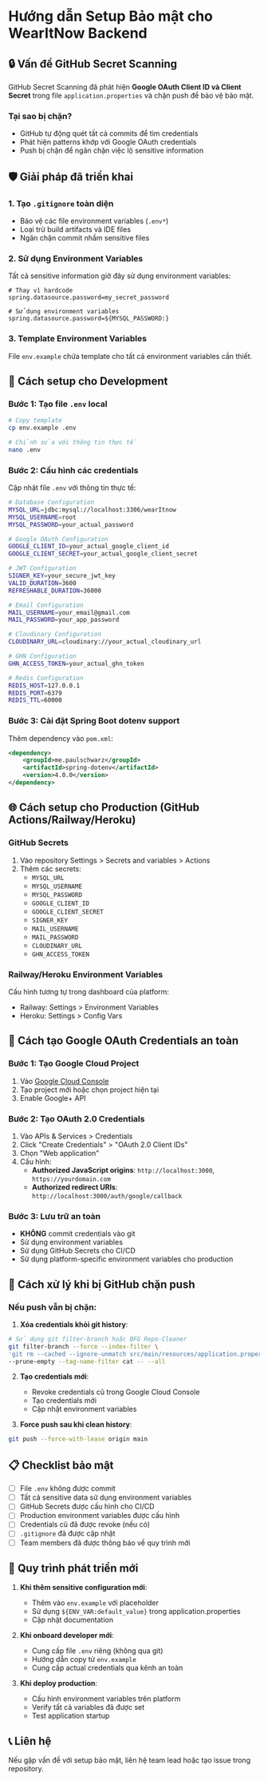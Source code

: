 # Hướng dẫn Setup Bảo mật cho WearItNow Backend

## 🔒 Vấn đề GitHub Secret Scanning

GitHub Secret Scanning đã phát hiện **Google OAuth Client ID và Client Secret** trong file `application.properties` và chặn push để bảo vệ bảo mật.

### Tại sao bị chặn?
- GitHub tự động quét tất cả commits để tìm credentials
- Phát hiện patterns khớp với Google OAuth credentials
- Push bị chặn để ngăn chặn việc lộ sensitive information

## 🛡️ Giải pháp đã triển khai

### 1. Tạo `.gitignore` toàn diện
- Bảo vệ các file environment variables (`.env*`)
- Loại trừ build artifacts và IDE files
- Ngăn chặn commit nhầm sensitive files

### 2. Sử dụng Environment Variables
Tất cả sensitive information giờ đây sử dụng environment variables:

```properties
# Thay vì hardcode
spring.datasource.password=my_secret_password

# Sử dụng environment variables
spring.datasource.password=${MYSQL_PASSWORD:}
```

### 3. Template Environment Variables
File `env.example` chứa template cho tất cả environment variables cần thiết.

## 🚀 Cách setup cho Development

### Bước 1: Tạo file `.env` local
```bash
# Copy template
cp env.example .env

# Chỉnh sửa với thông tin thực tế
nano .env
```

### Bước 2: Cấu hình các credentials
Cập nhật file `.env` với thông tin thực tế:

```bash
# Database Configuration
MYSQL_URL=jdbc:mysql://localhost:3306/wearItnow
MYSQL_USERNAME=root
MYSQL_PASSWORD=your_actual_password

# Google OAuth Configuration
GOOGLE_CLIENT_ID=your_actual_google_client_id
GOOGLE_CLIENT_SECRET=your_actual_google_client_secret

# JWT Configuration
SIGNER_KEY=your_secure_jwt_key
VALID_DURATION=3600
REFRESHABLE_DURATION=36000

# Email Configuration
MAIL_USERNAME=your_email@gmail.com
MAIL_PASSWORD=your_app_password

# Cloudinary Configuration
CLOUDINARY_URL=cloudinary://your_actual_cloudinary_url

# GHN Configuration
GHN_ACCESS_TOKEN=your_actual_ghn_token

# Redis Configuration
REDIS_HOST=127.0.0.1
REDIS_PORT=6379
REDIS_TTL=60000
```

### Bước 3: Cài đặt Spring Boot dotenv support
Thêm dependency vào `pom.xml`:

```xml
<dependency>
    <groupId>me.paulschwarz</groupId>
    <artifactId>spring-dotenv</artifactId>
    <version>4.0.0</version>
</dependency>
```

## 🌐 Cách setup cho Production (GitHub Actions/Railway/Heroku)

### GitHub Secrets
1. Vào repository Settings > Secrets and variables > Actions
2. Thêm các secrets:
   - `MYSQL_URL`
   - `MYSQL_USERNAME`
   - `MYSQL_PASSWORD`
   - `GOOGLE_CLIENT_ID`
   - `GOOGLE_CLIENT_SECRET`
   - `SIGNER_KEY`
   - `MAIL_USERNAME`
   - `MAIL_PASSWORD`
   - `CLOUDINARY_URL`
   - `GHN_ACCESS_TOKEN`

### Railway/Heroku Environment Variables
Cấu hình tương tự trong dashboard của platform:
- Railway: Settings > Environment Variables
- Heroku: Settings > Config Vars

## 🔧 Cách tạo Google OAuth Credentials an toàn

### Bước 1: Tạo Google Cloud Project
1. Vào [Google Cloud Console](https://console.cloud.google.com/)
2. Tạo project mới hoặc chọn project hiện tại
3. Enable Google+ API

### Bước 2: Tạo OAuth 2.0 Credentials
1. Vào APIs & Services > Credentials
2. Click "Create Credentials" > "OAuth 2.0 Client IDs"
3. Chọn "Web application"
4. Cấu hình:
   - **Authorized JavaScript origins**: `http://localhost:3000`, `https://yourdomain.com`
   - **Authorized redirect URIs**: `http://localhost:3000/auth/google/callback`

### Bước 3: Lưu trữ an toàn
- **KHÔNG** commit credentials vào git
- Sử dụng environment variables
- Sử dụng GitHub Secrets cho CI/CD
- Sử dụng platform-specific environment variables cho production

## 🚨 Cách xử lý khi bị GitHub chặn push

### Nếu push vẫn bị chặn:

1. **Xóa credentials khỏi git history**:
```bash
# Sử dụng git filter-branch hoặc BFG Repo-Cleaner
git filter-branch --force --index-filter \
'git rm --cached --ignore-unmatch src/main/resources/application.properties' \
--prune-empty --tag-name-filter cat -- --all
```

2. **Tạo credentials mới**:
   - Revoke credentials cũ trong Google Cloud Console
   - Tạo credentials mới
   - Cập nhật environment variables

3. **Force push sau khi clean history**:
```bash
git push --force-with-lease origin main
```

## 📋 Checklist bảo mật

- [ ] File `.env` không được commit
- [ ] Tất cả sensitive data sử dụng environment variables
- [ ] GitHub Secrets được cấu hình cho CI/CD
- [ ] Production environment variables được cấu hình
- [ ] Credentials cũ đã được revoke (nếu có)
- [ ] `.gitignore` đã được cập nhật
- [ ] Team members đã được thông báo về quy trình mới

## 🔄 Quy trình phát triển mới

1. **Khi thêm sensitive configuration mới**:
   - Thêm vào `env.example` với placeholder
   - Sử dụng `${ENV_VAR:default_value}` trong application.properties
   - Cập nhật documentation

2. **Khi onboard developer mới**:
   - Cung cấp file `.env` riêng (không qua git)
   - Hướng dẫn copy từ `env.example`
   - Cung cấp actual credentials qua kênh an toàn

3. **Khi deploy production**:
   - Cấu hình environment variables trên platform
   - Verify tất cả variables đã được set
   - Test application startup

## 📞 Liên hệ
Nếu gặp vấn đề với setup bảo mật, liên hệ team lead hoặc tạo issue trong repository. 